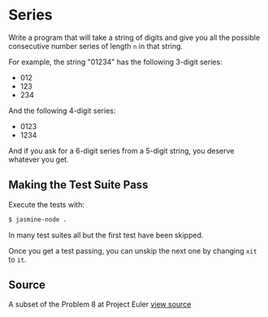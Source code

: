 # Series

Write a program that will take a string of digits and give you all the possible consecutive number series of length `n` in that string.

For example, the string "01234" has the following 3-digit series:

- 012
- 123
- 234

And the following 4-digit series:

- 0123
- 1234

And if you ask for a 6-digit series from a 5-digit string, you deserve
whatever you get.

## Making the Test Suite Pass

Execute the tests with:

```bash
$ jasmine-node .
```

In many test suites all but the first test have been skipped.

Once you get a test passing, you can unskip the next one by
changing `xit` to `it`.


## Source

A subset of the Problem 8 at Project Euler [view source](http://projecteuler.net/problem=8)
